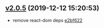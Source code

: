 <a name="v2.0.5"></a>
## [v2.0.5](/compare/e2ce8df67c56330ddc4de8d7b22fc73fd98aa4cc...v2.0.5) (2019-12-12 15:20:53)

- remove react-dom deps  [e2bf622](/commit/e2bf622)


